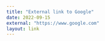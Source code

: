 ```yaml
---
title: "External link to Google"
date: 2022-09-15
external: "https://www.google.com"
layout: link
---
```


